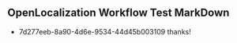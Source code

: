 ## OpenLocalization Workflow Test MarkDown

* 7d277eeb-8a90-4d6e-9534-44d45b003109 
thanks!



<!--HONumber=Feb16_HO4-->
